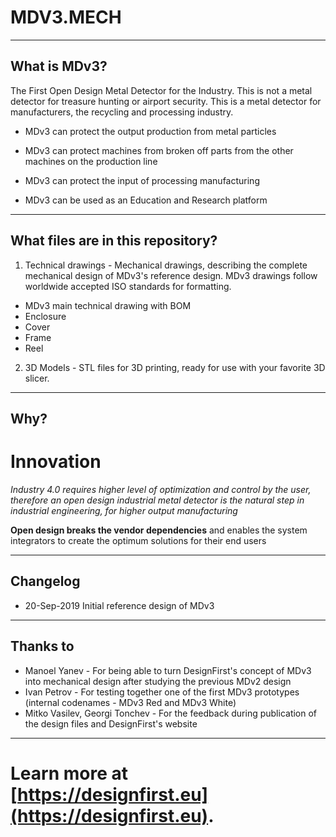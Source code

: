 # MDV3.MECH

----
## What is MDv3?

Тhe First Open Design Metal Detector for the Industry. This is not a metal detector for treasure hunting or airport security. This is a metal detector for manufacturers, the recycling and processing industry.

- MDv3 can protect the output production from metal particles

- MDv3 can protect machines from broken off parts from the other machines on the production line

- MDv3 can protect the input of processing manufacturing

- MDv3 can be used as an Education and Research platform

----
## What files are in this repository?

1. Technical drawings - Mechanical drawings, describing the complete mechanical design of MDv3's reference design. MDv3 drawings follow worldwide accepted ISO standards for formatting.
  * MDv3 main technical drawing with BOM
  * Enclosure
  * Cover
  * Frame
  * Reel
2. 3D Models - STL files for 3D printing, ready for use with your favorite 3D slicer.

----
## Why?
# Innovation

*Industry 4.0 requires higher level of optimization and control by the user, therefore an open design industrial metal detector is the natural step in industrial engineering, for higher output manufacturing*

**Open design breaks the vendor dependencies** and enables the system integrators to create the optimum solutions for their end users

----
## Changelog
* 20-Sep-2019 Initial reference design of MDv3

----
## Thanks to
* Manoel Yanev - For being able to turn DesignFirst's concept of MDv3 into mechanical design after studying the previous MDv2 design
* Ivan Petrov - For testing together one of the first MDv3 prototypes (internal codenames - MDv3 Red and MDv3 White)
* Mitko Vasilev, Georgi Tonchev - For the feedback during publication of the design files and DesignFirst's website

----
# Learn more at [https://designfirst.eu](https://designfirst.eu).
